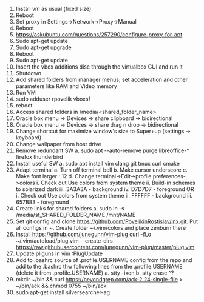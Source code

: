 1. Install vm as usual (fixed size)
2. Reboot
3. Set proxy in Settings->Network->Proxy->Manual
4. Reboot
5. https://askubuntu.com/questions/257290/configure-proxy-for-apt
6. Sudo apt-get update
7. Sudo apt-get upgrade
8. Reboot
9. Sudo apt-get update
10. Insert the vbox additions disc through the virtualbox GUI and run it
11. Shutdown
12. Add shared folders from manager menus; set acceleration and other parameters like RAM and Video memory
13. Run VM
14. sudo adduser rpovelik vboxsf
15. reboot
16. Access shared folders in /media/<shared_folder_name>
17. Oracle box menu -> Devices -> share clipboard -> bidirectional
18. Oracle box menu -> Devices -> share drag n drop -> bidirectional
19. Change shortcut for maximize window's size to Super+up (settings -> keyboard)
20. Change wallpaper from host drive
21. Remove redundant SW
    a. sudo apt --auto-remove purge libreoffice-* firefox thunderbird
22. Install useful SW
    a. sudo apt install vim clang git tmux curl cmake
23. Adapt terminal
    a. Turn off terminal bell
    b. Make cursor underscore
    c. Make font larger : 12
    d. Change terminal->Edit->profile preferences->colors
        i. Check out Use colors from system theme
        ii. Build-in schemes to solarized dark
        iii. 3A3A3A - background
        iv. D7D7D7 - foreground
    OR
        i. Check out Use colors from system theme
        ii. FFFFFF - background
        iii. 657B83 - foreground
24. Create links for shared folders
    a. sudo ln -s /media/sf_SHARED_FOLDER_NAME /mnt/NAME
25. Set git config and clone https://github.com/PovelikinRostislav/lnx.git. Put all configs in ~. Create folder ~/.vim/colors and place zenburn there
26. Install https://github.com/junegunn/vim-plug
    curl -fLo ~/.vim/autoload/plug.vim --create-dirs  https://raw.githubusercontent.com/junegunn/vim-plug/master/plug.vim
27. Update pliguns in vim :PlugUpdate
28. Add to .bashrc source of .profile.USERNAME config from the repo and add to the .bashrc thw following lines from the .profile.USERNAME (delete it from .profile.USERNAME)
    a. stty -ixon
    b. stty erase ^?
29. mkdir ~/bin && curl https://beyondgrep.com/ack-2.24-single-file > ~/bin/ack && chmod 0755 ~/bin/ack
30. sudo apt-get install silversearcher-ag
